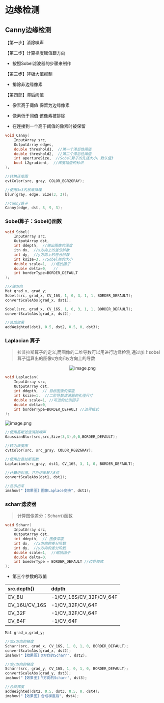 # 边缘检测

## Canny边缘检测

【第一步】消除噪声

【第二步】计算梯度赋值跟方向

+ 按照Sobel滤波器的步骤来制作

【第三步】非极大值抑制

+ 排除非边缘像素

【第四部】滞后阈值

+ 像素高于阈值 保留为边缘像素

+ 像素低于阈值 该像素被排除

+ 在连接到一个高于阈值的像素时被保留

```c
void Canny(
    InputArray src,
    OutputArray edges,
    double threshold1,  //第一个滞后性阈值
    double threshold2,  //第二个滞后性阈值
    int apertureSize,  //Sobel算子的孔径大小，默认值3
    bool L2gradient,  //梯度幅值的标识
);

//转换灰度图
cvtColor(src, gray, COLOR_BGR2GRAY);

//使用3×3内核来降噪
blur(gray, edge, Size(3, 3));

//Canny算子
Canny(edge, dst, 3, 9, 3);
```

### Sobel算子：Sobel()函数

```c
void Sobel(
    InputArray src,
    OutputArray dst,
    int ddepth,  //输出图像的深度
    itn dx,  //x方向上的差分阶数
    int dy,  //y方向上的差分阶数
    int ksize=3, //Sobel核的大小
    double scale=1,  //缩放因子
    double delta=0,   //
    int borderType=BORDER_DEFAULT
);

//x轴方向
Mat grad_x, grad_y;
Sobel(src, grad_x, CV_16S, 1, 0, 3, 1, 1, BORDER_DEFAULT);
convertScaleAbs(grad_x, dst1);

Sobel(src, grad_x, CV_16S, 1, 0, 3, 1, 1, BORDER_DEFAULT);
convertScaleAbs(grad_x, dst2);

//合成效果
addWeighted(dst1, 0.5, dst2, 0.5, 0, dst3);

```

### Laplacian 算子

> 拉普拉斯算子的定义,而图像的二维导数可以用进行边缘检测,通过加上sobel算子运算出的图像x方向和y方向上的导数

<div align="center">

![image.png](https://upload-images.jianshu.io/upload_images/9140378-725dc20450ff621c.png?imageMogr2/auto-orient/strip%7CimageView2/2/w/1240)

</div>

```c
void Laplacian(
    InputArray src,
    OutputArray dst,
    int ddepth,  // 目标图像的深度
    int ksize=1,  //二阶导数滤波器的孔径尺寸
    double scale=1, //可选的比例因子
    double delta=0,  
    int borderType=BORDER_DEFAULT //边界模式
);
```

![image.png](https://upload-images.jianshu.io/upload_images/9140378-be587b5f0252c5d4.png?imageMogr2/auto-orient/strip%7CimageView2/2/w/1240)

```c
//使用高斯滤波消除噪声
GaussianBlur(src,src,Size(3,3),0,0,BORDER_DEFAULT);

//转为灰度图
cvtColor(src, src_gray, COLOR_RGB2GRAY);

//使用拉普拉斯函数
Laplacian(src_gray, dst1, CV_16S, 3, 1, 0, BORDER_DEFAULT);

//计算绝对值，并将结果转为8位
convertScaleAbs(dst1, dst1);

//显示出来
imshow("【效果图】图像Laplace变换", dst1);
```

### scharr滤波器

> 计算图像差分：Scharr()函数

```c
void Scharr(
    InputArray src,
    OutputArray dst,
    int ddepth,  // 图像深度
    int dx,  //x方向的差分阶数
    int dy,  //y方向的差分阶数
    double scale=1,  //缩放因子
    double delta=0,
    int boederType = BORDER_DEFAULT //边界模式
);
```

+ 第三个参数的取值

|src.depth()|ddpth|
|:--|:--|
|CV_8U|-1/CV_16S/CV_32F/CV_64F|
|CV_16U/CV_16S|-1/CV_32F/CV_64F|
|CV_32F|-1/CV_32F/CV_64F|
|CV_64F|-1/CV_64F|

```c
Mat grad_x,grad_y;

//求x方向的梯度
Scharr(src, grad_x, CV_16S, 1, 0, 1, 0, BORDER_DEFAULT);
convertScaleAbs(grad_x, dst2);
imshow("【效果图】X方向的Scharr", dst2);

//求y方向的梯度
Scharr(src, grad_y, CV_16S, 1, 0, 1, 0, BORDER_DEFAULT);
convertScaleAbs(grad_y, dst3);
imshow("【效果图】Y方向的Scharr", dst3);

//合成梯度
addWeighted(dst2, 0.5, dst3, 0.5, 0, dst4);
imshow("【效果图】合成梯度后", dst4);
```

